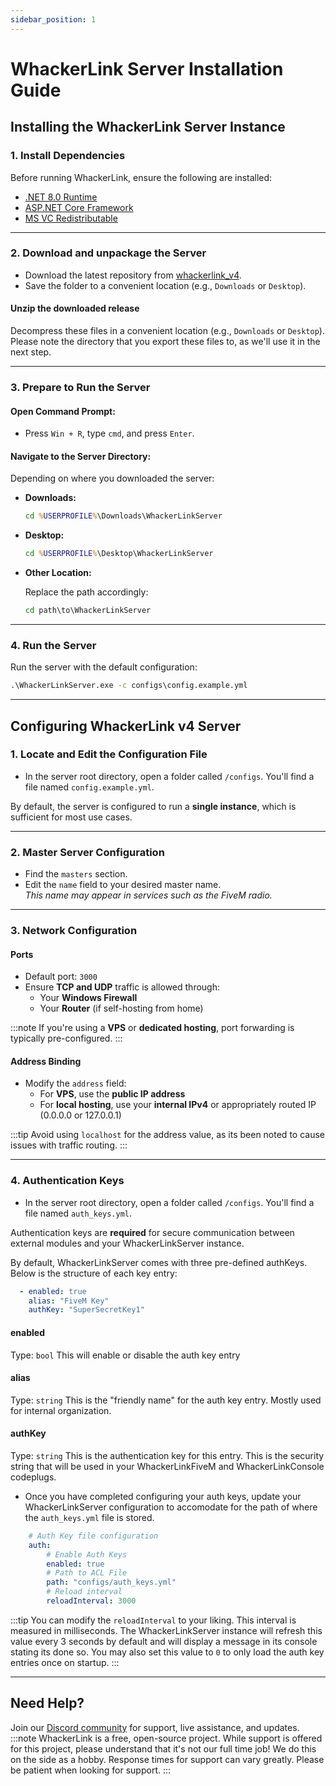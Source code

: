 ```yaml
---
sidebar_position: 1
---
```

# WhackerLink Server Installation Guide

## Installing the WhackerLink Server Instance

### 1. Install Dependencies

Before running WhackerLink, ensure the following are installed:

- [.NET 8.0 Runtime](https://aka.ms/dotnet-core-applaunch?missing_runtime=true&arch=x86&rid=win-x86&os=win10&apphost_version=8.0.13)
- [ASP.NET Core Framework](https://aka.ms/dotnet-core-applaunch?framework=Microsoft.AspNetCore.App&framework_version=8.0.0&arch=x86&rid=win-x86&os=win10)
- [MS VC Redistributable](https://aka.ms/vs/17/release/vc_redist.x86.exe)

---

### 2. Download and unpackage the Server

- Download the latest repository from [whackerlink_v4](https://github.com/WhackerLink/whackerlink_v4/releases).
- Save the folder to a convenient location (e.g., `Downloads` or `Desktop`).

#### Unzip the downloaded release

Decompress these files in a convenient location (e.g., `Downloads` or `Desktop`). Please note the directory that you export these files to, as we'll use it in the next step.

---

### 3. Prepare to Run the Server

#### Open Command Prompt:

- Press `Win + R`, type `cmd`, and press `Enter`.

#### Navigate to the Server Directory:

Depending on where you downloaded the server:

- **Downloads:**

  ```cmd
  cd %USERPROFILE%\Downloads\WhackerLinkServer
  ```

- **Desktop:**

  ```cmd
  cd %USERPROFILE%\Desktop\WhackerLinkServer
  ```

- **Other Location:**

  Replace the path accordingly:

  ```cmd
  cd path\to\WhackerLinkServer
  ```

---

### 4. Run the Server

Run the server with the default configuration:

```cmd
.\WhackerLinkServer.exe -c configs\config.example.yml
```

---

## Configuring WhackerLink v4 Server

### 1. Locate and Edit the Configuration File

- In the server root directory, open a folder called `/configs`. You'll find a file named `config.example.yml`.

By default, the server is configured to run a **single instance**, which is sufficient for most use cases.

---

### 2. Master Server Configuration

- Find the `masters` section.
- Edit the `name` field to your desired master name.  
  *This name may appear in services such as the FiveM radio.*

---

### 3. Network Configuration

#### Ports

- Default port: `3000`
- Ensure **TCP and UDP** traffic is allowed through:
  - Your **Windows Firewall**
  - Your **Router** (if self-hosting from home)

:::note
If you're using a **VPS** or **dedicated hosting**, port forwarding is typically pre-configured.
:::

#### Address Binding

- Modify the `address` field:
  - For **VPS**, use the **public IP address**
  - For **local hosting**, use your **internal IPv4** or appropriately routed IP (0.0.0.0 or 127.0.0.1)

:::tip
Avoid using `localhost` for the address value, as its been noted to cause issues with traffic routing.
:::

---

### 4. Authentication Keys

- In the server root directory, open a folder called `/configs`. You'll find a file named `auth_keys.yml`.

Authentication keys are **required** for secure communication between external modules and your WhackerLinkServer instance.

By default, WhackerLinkServer comes with three pre-defined authKeys. Below is the structure of each key entry:

```yaml
  - enabled: true
    alias: "FiveM Key"
    authKey: "SuperSecretKey1"
```

#### enabled
Type: `bool`
This will enable or disable the auth key entry

#### alias
Type: `string`
This is the "friendly name" for the auth key entry. Mostly used for internal organization.

#### authKey
Type: `string`
This is the authentication key for this entry. This is the security string that will be used in your WhackerLinkFiveM and WhackerLinkConsole codeplugs.

- Once you have completed configuring your auth keys, update your WhackerLinkServer configuration to accomodate for the path of where the `auth_keys.yml` file is stored.

```yaml {6}
    # Auth Key file configuration
    auth:
        # Enable Auth Keys
        enabled: true
        # Path to ACL File
        path: "configs/auth_keys.yml"
        # Reload interval
        reloadInterval: 3000
```

:::tip
You can modify the `reloadInterval` to your liking. This interval is measured in milliseconds. The WhackerLinkServer instance will refresh this value every 3 seconds by default and will display a message in its console stating its done so. You may also set this value to `0` to only load the auth key entries once on startup.
:::

---

## Need Help?

Join our [Discord community](https://discord.gg/FeQMmc33VV) for support, live assistance, and updates.
:::note
WhackerLink is a free, open-source project. While support is offered for this project, please understand that it's not our full time job! We do this on the side as a hobby. Response times for support can vary greatly. Please be patient when looking for support.
:::